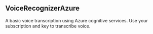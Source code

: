 ## VoiceRecognizerAzure
A basic voice transcription using Azure cognitive services. Use your subscription and key to transcribe voice.
